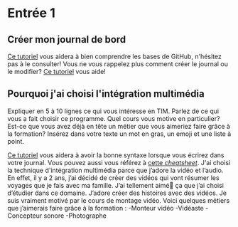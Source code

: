 # Entrée 1
## Créer mon journal de bord
[Ce tutoriel](https://guides.github.com/activities/hello-world/) vous aidera à bien comprendre les bases de GitHub, n'hésitez pas à le consulter!
Vous ne vous rappelez plus comment créer le journal ou le modifier? [Ce tutoriel](https://youtu.be/lX3bpuLK_Sg) vous aide! 

## Pourquoi j'ai choisi l'intégration multimédia
Expliquer en 5 à 10 lignes ce qui vous intéresse en TIM. Parlez de ce qui vous a fait choisir ce programme. Quel cours vous motive en particulier? Est-ce que vous avez déjà en tête un métier que vous aimeriez faire grâce à la formation? Insérez dans votre texte un mot en gras, un emoji et une liste à point. 

[Ce tutoriel](https://guides.github.com/features/mastering-markdown/) vous aidera à avoir la bonne syntaxe lorsque vous écrirez dans votre journal. Vous pouvez aussi vous référez à [cette *cheatsheet*](https://github.com/tchapi/markdown-cheatsheet/blob/master/README.md). 
J'ai choisi la technique d'intégration multimédia parce que j’adore la vidéo et l’audio. En effet, il y a 2 ans, j’ai décidé de créer des vidéos qui vont résumer les voyages que je fais avec ma famille. J’ai tellement aimé🥰 ça que j’ai choisi d’étudier dans ce domaine. J’adore créer des histoires avec des vidéos. Je suis vraiment motivé par le cours de montage vidéo. Voici quelques métiers que j’aimerais faire grâce à la formation :
-Monteur vidéo
-Vidéaste
-Concepteur sonore
-Photographe





